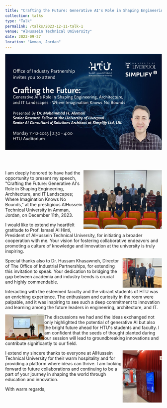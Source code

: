 ```yaml
---
title: "Crafting the Future: Generative AI's Role in Shaping Engineering, Architecture, and IT Landscapes; Where Imagination Knows No Bounds!"
collection: talks
type: "Talk"
permalink: /talks/2023-12-11-talk-1
venue: "AlHussein Technical University"
date: 2023-09-27
location: "Amman, Jordan"
---
```



[![alt text](/images/talks/CraftingtheFuture11-12-2023-01.jpg "Crafting the Future: Generative AI's Role in Shaping Engineering, Architecture, and IT Landscapes; Where Imagination Knows No Bounds!")](https://mhalomari.github.io/talks/2023-12-11-talk-1)

<br>
<br>

<a href="https://www.htu.edu.jo"><img src="/images/talks/HTU0.jpg" width="50%" align="right"></a>

I am deeply honored to have had the opportunity to present my speech, "Crafting the Future: Generative AI's Role in Shaping Engineering, Architecture, and IT Landscapes; Where Imagination Knows No Bounds," at the prestigious AlHussein Technical University in Amman, Jordan, on December 11th, 2023.

I would like to extend my heartfelt gratitude to Prof. Ismael Al Hinti, President of AlHussein Technical University, for initiating a broader cooperation with me. Your vision for fostering collaborative endeavors and promoting a culture of knowledge and innovation at the university is truly inspiring.

<a href="https://www.htu.edu.jo/#/Office/Industrial"><img src="/images/talks/HTU2.jpg" width="25%" align="right"></a> Special thanks also to Dr. Hussam Khasawneh, Director of The Office of Industrial Partnerships, for extending this invitation to speak. Your dedication to bridging the gap between academia and industry trends is crucial and highly commendable.

Interacting with the esteemed faculty and the vibrant students of HTU was an enriching experience. The enthusiasm and curiosity in the room were palpable, and it was inspiring to see such a deep commitment to innovation and learning among the future leaders in engineering, architecture, and IT.

<img src="/images/talks/HTU1.jpg" width="25%" align="left"> The discussions we had and the ideas exchanged not only highlighted the potential of generative AI but also the bright future ahead for HTU's students and faculty. I am confident that the seeds of thought planted during our session will lead to groundbreaking innovations and contribute significantly to our field.

<img src="/images/talks/HTU3.jpg" width="25%" align="right">I extend my sincere thanks to everyone at AlHussein Technical University for their warm hospitality and for providing a platform where ideas can thrive. I am looking forward to future collaborations and continuing to be a part of your journey in shaping the world through education and innovation.

With warm regards,